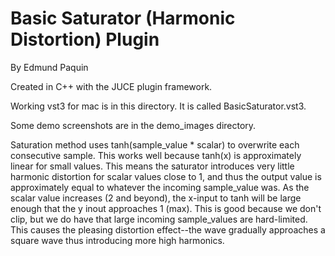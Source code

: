 # Basic Saturator (Harmonic Distortion) Plugin
By Edmund Paquin

Created in C++ with the JUCE plugin framework.

Working vst3 for mac is in this directory. It is called BasicSaturator.vst3. 

Some demo screenshots are in the demo_images directory. 

Saturation method uses tanh(sample_value * scalar) to overwrite each consecutive sample. This works well because tanh(x) is approximately linear for small values. This means the saturator introduces very little harmonic distortion for scalar values close to 1, and thus the output value is approximately equal to whatever the incoming sample_value was. As the scalar value increases (2 and beyond), the x-input to tanh will be large enough that the y inout approaches 1 (max). This is good because we don't clip, but we do have that large incoming sample_values are hard-limited. This causes the pleasing distortion effect--the wave gradually approaches a square wave thus introducing more high harmonics. 

